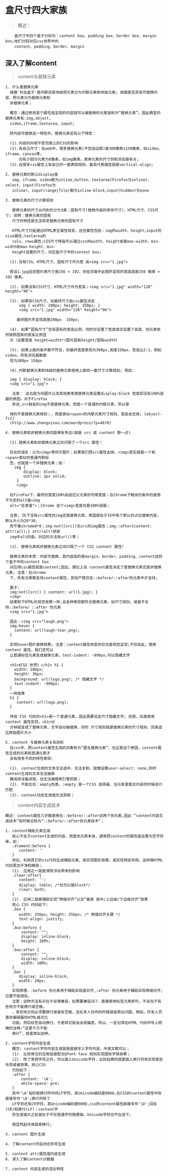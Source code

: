 # 盒尺寸四大家族

> 概述：

        盒尺寸中四个盒子分别为：content box、padding box、border box、margin box;他们分别对应css世界中的
        content、padding、border、margin

## 深入了解content

> content与替换元素

    1. 什么是替换元素
      根据'外在盒子'是内联还是块级把元素分为内联元素和块级元素; 根据是否具有可替换内容，把元素分为替换元素和
      非替换元素；
      
      概念：通过修改某个属性值呈现的内容就可以被替换的元素就称为“替换元素”。因此典型的替换元素有:img,object,
      video,iframe,textarea、input;
    
      除内容可替换这一特性外，替换元素还有以下特性：
    
      (1).内容的外观不受页面上的CSS的影响
      (2).有自己尺寸：在web中，很多替换元素(不包括边框)是300像素x150像素，如video、iframe、canvas等;
          也有少部分元素为0像素，如img像素，表单元素的尺寸则和浏览器有关;
      (3).在很多css属性上有自己的一套表现规则。最具代表属性就是vertical-align;
    
    2. 替换元素的默认display值
       img、iframe、video都为inline,button、textarea(Firefox为inline)、select、input(Firefox为
       inline)、input(range|file)都为inline-block;input(hidden)为none
    
    3. 替换元素的尺寸计算规则
    
       替换元素的尺寸从内到外分为3类：固有尺寸(替换内容的原本尺寸)、HTML尺寸、CSS尺寸; 说明：替换元素的固有
       尺寸的特性是无法改变替换元素的固有尺寸 
       
       HTML尺寸只能通过HTML原生属性改变，这些属性包括：img的width、height;input的size属性;textarea的
       cols、rows属性;CSS尺寸特指可以通过css的width、height或者max-width、min-width和max-height、min-
       height设置的尺寸，对应盒尺寸中的content box;
      
      (1).没有CSS、HTML尺寸，固有尺寸作为宽 高<img src="1.jpg">
      
      假设1.jpg这张图片原尺寸是256 × 192，则在页面中此图所呈现的宽高就是256 像素 × 192 像素。
      
      (2). 如果没有CSS尺寸，HTML尺寸作为宽高；<img src="1.jpg" width="128" height="96">
      
      (3). 如果有CSS尺寸，则最终尺寸由css属性决定
          img { width: 200px; height: 150px; }
          <img src="1.jpg" width="128" height="96">
      
      	 最终图片所呈现就是200px  150px;
      
      (4). 如果“固有尺寸”含有固有的宽高比例，同时仅设置了宽度或仅设置了高度，则元素依然按照固有的宽高比例显
      示（设置宽度 height=width*(图片固有height/固有width）
      
      (5). 如果上面的条件都不符合，则最终宽度表现为300px,高度150px，宽高比2:1，例如video，所有浏览器都表
      现为300px 150px
      
      (6).内联替换元素和块级的替换元素使用上面同一套尺寸计算规则; 例如：
      
      img { display: block; }
      <img src="1.jpg">
      
       注意： 这也是为何图片以及其他表单类替换元素设置display:block 宽度却没有100%容器的原因。对于Firefox
       来说,src缺省的img不是替换元素，而是一个普通的内联元素，所以使
      
      用的不是替换元素规则；，而是类似<span>的内联元素尺寸规则，宽高会无效; [object-fit]
      (http://www.zhangxinxu.com/wordpress/?p=4676)
      
    4. 替换元素和非替换元素的距离有多远(就是 src 或 content 那一点)
      	
      (1).替换元素和非替换元素之间只隔了一个src 属性！
      	
      存在的误区：认为<img>等同于图片；如果我们把src属性去掉，<img>其实就是一个和<span>类似的普通内联标
      签，也就是一个非替换元素；如：
      	img {
            display: block;
            outline: 1px solid;
         }
         <img>
         
      在FireFox下，最终的宽度100%自适应父元素的可用宽度；在Chrome下触发的条件的是用不为空的alt值<img 
      alt="任意值">；Chrome 这个<img>宽度也是100%容器；
        
      注意: IE下没有src属性的img还是替换元素，原因就在于IE中有个默认的占位替换内容，默认大小为28*30,
      而不像chrome0*0；img:not([src])无src的img属性；img::after{content: attr(alt);} attr(alt)获取
      img中alt的值，对应的方法有url()等；
      
      (2). 替换元素和非替换元素之间只隔了一个 CSS content 属性!
      
      替换元素的本质：内容可替换，其内容指的是margin、border、padding、content这四个盒子中的content box
      对应得css属性就是content;因此，理论上说 content属性决定了是替换元素还是非替换元素; 注意：在chrome
      下，所有元素都支持content属性，其他产商仅在::before/::after伪元素中才支持; 
      
      栗子:
      img:not([src]) { content: url(1.jpg); }
      <img>
      结果和下HTML的视觉效果一样;且各种表现都符合替换元素，如尺寸规则，或者不支持::before/ ::after 伪元素
      <img src="1.jpg">
      
      因此：<img src="laugh.png">
      img:hover {
      	content: url(laugh-tear.png);
      }
      
      实现hover图片替换效果; 注意：content属性改变的仅仅是视觉呈现;不仅如此，使用 content 属性，我们还可以
      让普通标签元素变成替换元素。text-indent: -999px;可以隐藏文字
      
      <h1>《CSS 世界》</h1> h1 {
        width: 180px;
        height: 36px;
        background: url(logo.png); /* 隐藏文字 */
        text-indent: -999px;
      }
      一样效果
      h1 {
         content: url(logo.png);
      }
      
      传统 CSS 代码的<h1>是一个普通元素，因此需要设定尺寸隐藏文字; 但是，后面使用 content 属性实现，<h1>分
      分钟就变成了替换元素，文字自动被替换，同时 尺寸规则就是替换元素的尺寸规则，完美适应原始图片大小
      
    5. content 与替换元素关系剖析
      在css中，把content属性生成的对象称为“匿名替换元素”，也正是这个原因，content属性生成的元素和普通元素才
      会有很多不同的特性表现:
      
      (1). content生成的文本无法选中、无法复制，就像设置user-select: none,同时content生成的文本无法被屏
      幕阅读设备读取，也无法被搜索引擎抓取；
      (2). 不能左右：empty伪类，:empty 是一个CSS 选择器，当元素里面无内容的时候进行匹配
      (3). content动态生成值无法获取；


> content内容生成技术

    概述: content属性几乎都是用在::before/::after这两个伪元素,因此 “content内容生成技术”有时候也称为“::before/::after伪元素技术”；
    
    1. content辅助元素生成 
       核心不在于content生成的内容，而是伪元素本身，通常把content的属性值设置为空字符串，如：
       .element:before {
          content: ''
       }
       然后，利用其它的css代码生成辅助元素、或实现图形效果，或实现特定布局。这样做HTML代码更加干净和精简；
       (1). 应用之一就是清除浮动带来的影响
       .clear:after{
          content: '';
          display: table; /*也可以是block*/ 
          clear: both;
       }
       (2). 应用二就是辅助实现“两端对齐”以及“垂直 居中/上边缘/下边缘对齐”效果
       核心 CSS 代码如下:
       .box {
          width: 256px; height: 256px; /* 两端对齐关键 */
          text-align: justify;
       }
       .box:before { 
           content: "";
           display: inline-block;
           height: 100%;
       }
       .box:after {
           content: "";
           display: inline-block;
           width: 100%;
       }
       .bar {
          display: inline-block;
          width: 20px;
       }
       实现原理，:before 伪元素用于辅助实现底对齐,:after 伪元素用于辅助实现两端对齐;位置不能相反。
       注意：这种方法有点在于足够兼容，如果要兼容IE7，直接使用标签元素即可，不足在于有些地方不能换行或空格，
       ，有些地方则必须要换行或者有空格，这在多人协作的时候就容易出问题。例如，开发人员喜欢编辑器的HTML格式化
       功能，然后标签自动换行，于是样式就会出现偏差，所以，一定记得在HTML 代码中写上明确的注释—“这里千万不能
       换行”，或者类似这种。
     
    2. content字符内容生成
       概念: content字符内容生成就是直接写入字符内容，中英文都可以；
       (1). 比较常见的应用就是配合@font-face 规则实现图标字体效果；
       (2). 除了常规字符之外，可以插入Unicode字符，比较经典的就是插入换行符来实现某些布局或者效果。核心CSS 
       代码如下：
       :after {
           content: '\A';
           white-space: pre;
       }
       其中'\A'指的是换行符中的LF字符，其Unicode编码是000A,在CSS的content属性中则直接写作'\A';换行符除了
       LF字符还有CR字符，其Unicode编码是000D,css的content属性直接写作'\D';回车(CR)和换行(LF)；content字
       符生成强大之处就在于不仅普通字符随便插，Unicode字符也不在话下。
       
       很显然起作用就是换行;
       
    3. content 图片生成
    
    4. 了解content开启闭合符号生成
    
    5. content attr属性值内容生成
    6. 深入了解content计数器
    
    7. content 内容生成的混合特性

​    
​    